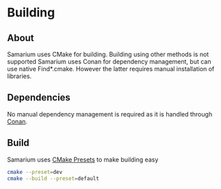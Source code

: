 # Building

## About

Samarium uses CMake for building. Building using other methods is not supported
Samarium uses Conan for dependency management, but can use native Find*.cmake. However the latter requires manual installation of libraries.

## Dependencies

No manual dependency management is required as it is handled through [Conan](https://conan.io).

## Build

Samarium uses [CMake Presets](https://cmake.org/cmake/help/latest/manual/cmake-presets.7.html) to make building easy

```sh
cmake --preset=dev
cmake --build --preset=default
```

<!-- ## Install

This project doesn't require any special command-line flags to install to keep
things simple. As a prerequisite, the project has to be built with the above
commands already.

The below commands require at least CMake 3.15 to run, because that is the
version in which [Install a Project][1] was added.

Here is the command for installing the release mode artifacts with a
single-configuration generator, like the Unix Makefiles one:

```sh
cmake --install build
```

Here is the command for installing the release mode artifacts with a
multi-configuration generator, like the Visual Studio ones:

```sh
cmake --install build --config Release
```

## CMake package

This project exports a CMake package to be used with the [`find_package`][2]
command of CMake:

* Package name: `temp`
* Target name: `temp::temp`

Example usage:

```cmake
find_package(temp REQUIRED)
# Declare the imported target as a build requirement using PRIVATE, where
# project_target is a target created in the consuming project
target_link_libraries(
    project_target PRIVATE
    temp::temp
)
``` -->

[1]: https://cmake.org/cmake/help/latest/manual/cmake.1.html#install-a-project
[2]: https://cmake.org/cmake/help/latest/command/find_package.html
